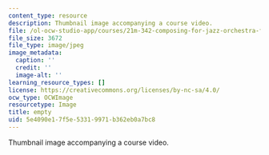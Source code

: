 ```yaml
---
content_type: resource
description: Thumbnail image accompanying a course video.
file: /ol-ocw-studio-app/courses/21m-342-composing-for-jazz-orchestra-fall-2008/5e4090e17f5e53319971b362eb0a7bc8_empty.jpg
file_size: 3672
file_type: image/jpeg
image_metadata:
  caption: ''
  credit: ''
  image-alt: ''
learning_resource_types: []
license: https://creativecommons.org/licenses/by-nc-sa/4.0/
ocw_type: OCWImage
resourcetype: Image
title: empty
uid: 5e4090e1-7f5e-5331-9971-b362eb0a7bc8
---
```

Thumbnail image accompanying a course video.